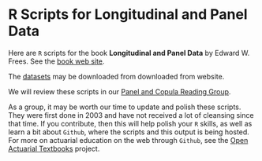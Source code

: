 
# R Scripts for Longitudinal and Panel Data

Here are `R` scripts for the book **Longitudinal and Panel Data** by Edward W. Frees. See the [book web site](https://instruction.bus.wisc.edu/jfrees/jfreesbooks/Longitudinal%20and%20Panel%20Data/Book/PDataBook.htm).

The [datasets](https://instruction.bus.wisc.edu/jfrees/jfreesbooks/Longitudinal%20and%20Panel%20Data/Book/DataFiles.htm) may be downloaded from downloaded from website.

We will review these scripts in our [Panel and Copula Reading Group](https://sites.google.com/a/wisc.edu/copula-study-group/).

As a group, it may be worth our time to update and polish these scripts. They were first done in 2003 and have not received a lot of cleansing since that time. If you contribute, then this will help polish your `R` skills, as well as learn a bit about `Github`, where the scripts and this output is being hosted. For more on actuarial education on the web through `Github`, see the [Open Actuarial Textbooks](https://ewfrees.github.io/) project.

